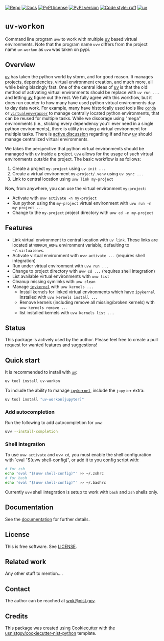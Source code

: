 <!-- markdownlint-disable MD041 -->

<!-- prettier-ignore-start -->
[![Repo][repo-badge]][repo-link]
[![Docs][docs-badge]][docs-link]
[![PyPI license][license-badge]][license-link]
[![PyPI version][pypi-badge]][pypi-link]
[![Code style: ruff][ruff-badge]][ruff-link]
[![uv][uv-badge]][uv-link]
<!-- [![Conda (channel only)][conda-badge]][conda-link] -->

<!--
  For more badges, see
  https://shields.io/category/other
  https://naereen.github.io/badges/
  [pypi-badge]: https://badge.fury.io/py/uv-workon
-->

[ruff-badge]: https://img.shields.io/endpoint?url=https://raw.githubusercontent.com/astral-sh/ruff/main/assets/badge/v2.json
[ruff-link]: https://github.com/astral-sh/ruff
[uv-badge]: https://img.shields.io/endpoint?url=https://raw.githubusercontent.com/astral-sh/uv/main/assets/badge/v0.json
[uv-link]: https://github.com/astral-sh/uv
[pypi-badge]: https://img.shields.io/pypi/v/uv-workon
[pypi-link]: https://pypi.org/project/uv-workon
[docs-badge]: https://img.shields.io/badge/docs-sphinx-informational
[docs-link]: https://pages.nist.gov/uv-workon/
[repo-badge]: https://img.shields.io/badge/--181717?logo=github&logoColor=ffffff
[repo-link]: https://github.com/usnistgov/uv-workon
<!-- [conda-badge]: https://img.shields.io/conda/v/wpk-nist/uv-workon -->
<!-- [conda-link]: https://anaconda.org/wpk-nist/uv-workon -->
[license-badge]: https://img.shields.io/pypi/l/uv-workon?color=informational
[license-link]: https://github.com/usnistgov/uv-workon/blob/main/LICENSE

<!-- other links -->

[uv]: https://docs.astral.sh/uv/
[virtualenvwrapper]: https://virtualenvwrapper.readthedocs.io/en/latest/
[conda]: https://github.com/conda/conda
[uv-central-discussion]: https://github.com/astral-sh/uv/issues/1495

<!-- prettier-ignore-end -->

# `uv-workon`

Command line program `uvw` to work with multiple [uv] based virtual
environments. Note that the program name `uvw` differs from the project name
`uv-workon` as `uvw` was taken on pypi.

## Overview

[`uv`][uv] has taken the python world by storm, and for good reason. It manages
projects, dependencies, virtual environment creation, and much more, all while
being blazingly fast. One of the central ideas of [uv] is that the old method of
activating virtual environments should be replace with `uv run ...` and letting
[uv] figure out the rest. We fully agree with this workflow, but it does run
counter to how many have used python virtual environments day to day data work.
For example, many have historically used tools like [`conda`][conda] or
[`virtualenvwrapper`][virtualenvwrapper] to manage centrally located python
environments, that can be reused for multiple tasks. While we discorage using
"mega" environments (i.e., sticking every dependency you'll ever need in a
single python environments), there is utility in using a virtual environment for
multiple tasks. There is [active discussion][uv-central-discussion] regarding if
and how [uv] should manage centralized virtual environments.

We takes the perspective that python virtual environments should be managed with
uv inside a project. `uvw` allows for the usage of such virtual environments
_outside_ the project. The basic workflow is as follows:

1. Create a project `my-project` using `uv init ...`
2. Create a virtual environment `my-project/.venv` using `uv sync ...`
3. Link to central location using `uvw link my-project`

Now, from anywhere, you can use the virtual environment `my-project`:

- Activate with `uvw activate -n my-project`
- Run python using the `my-project` virtual environment with
  `uvw run -n my-project ...`
- Change to the `my-project` project directory with `uvw cd -n my-project`

## Features

- Link virtual environment to central location with `uv link`. These links are
  located at `WORKON_HOME` environment variable, defaulting to `~/.virtualenvs`.
- Activate virtual environment with `uvw activate ...` (requires shell
  integration)
- Run under virtual environment with `uvw run ...`
- Change to project directory with `uvw cd ...` (requires shell integration)
- List available virtual environments with `uvw list`
- Cleanup missing symlinks with `uvw clean`
- Manage [`ipykernel`](https://github.com/ipython/ipykernel) with
  `uvw kernels ...`
  - Install kernels for linked virtual environments which have `ipykernel`
    installed with `uvw kernels install ...`
  - Remove kernels (including remove all missing/broken kernels) with
    `uvw kernels remove ...`
  - list installed kernels with `uvw kernels list ...`

## Status

This package is actively used by the author. Please feel free to create a pull
request for wanted features and suggestions!

<!-- end-docs -->

## Quick start

<!-- start-installation -->

It is recommended to install with [`uv`](https://docs.astral.sh/uv/):

```bash
uv tool install uv-workon
```

To include the ability to manage
[`ipykernel`](https://github.com/ipython/ipykernel), include the `jupyter`
extra:

```bash
uv tool install "uv-workon[jupyter]"
```

### Add autocompletion

Run the following to add autocompletion for `uvw`:

```bash
uvw --install-completion
```

### Shell integration

To use `uvw activate` and `uvw cd`, you must enable the shell configuration with
`eval "$(uvw shell-config)", or add it to you config script with:

```bash
# for zsh
echo 'eval "$(uvw shell-config)"' >> ~/.zshrc
# for bash
echo 'eval "$(uvw shell-config)"' >> ~/.bashrc
```

Currently `uvw` shell integration is setup to work with `bash` and `zsh` shells
only.

<!-- end-installation -->

## Documentation

See the [documentation][docs-link] for further details.

## License

This is free software. See [LICENSE][license-link].

## Related work

Any other stuff to mention....

## Contact

The author can be reached at <wpk@nist.gov>.

## Credits

This package was created using
[Cookiecutter](https://github.com/audreyr/cookiecutter) with the
[usnistgov/cookiecutter-nist-python](https://github.com/usnistgov/cookiecutter-nist-python)
template.
